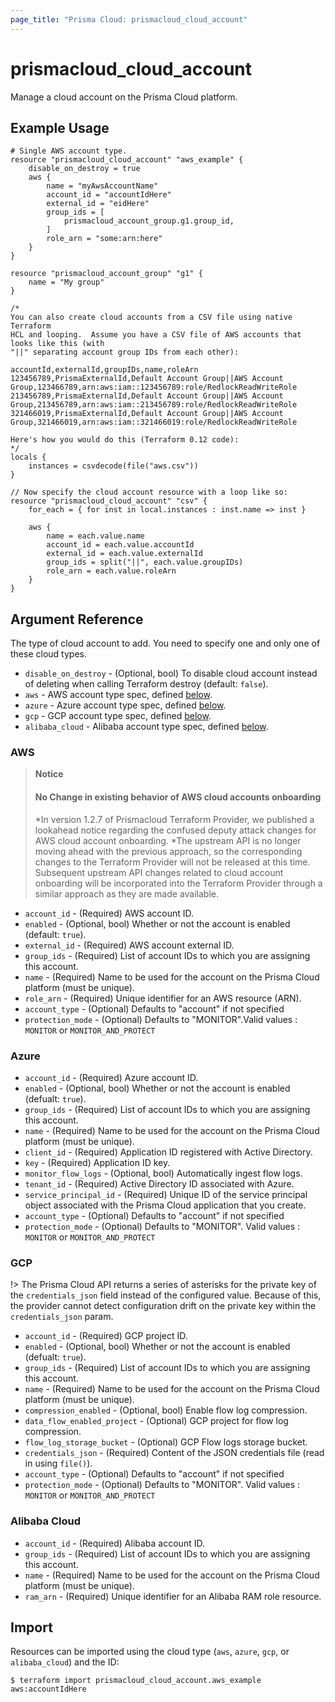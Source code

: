 ```yaml
---
page_title: "Prisma Cloud: prismacloud_cloud_account"
---
```


# prismacloud_cloud_account

Manage a cloud account on the Prisma Cloud platform.

## Example Usage

```hcl
# Single AWS account type.
resource "prismacloud_cloud_account" "aws_example" {
    disable_on_destroy = true
    aws {
        name = "myAwsAccountName"
        account_id = "accountIdHere"
        external_id = "eidHere"
        group_ids = [
            prismacloud_account_group.g1.group_id,
        ]
        role_arn = "some:arn:here"
    }
}

resource "prismacloud_account_group" "g1" {
    name = "My group"
}

/*
You can also create cloud accounts from a CSV file using native Terraform
HCL and looping.  Assume you have a CSV file of AWS accounts that looks like this (with
"||" separating account group IDs from each other):

accountId,externalId,groupIDs,name,roleArn
123456789,PrismaExternalId,Default Account Group||AWS Account Group,123466789,arn:aws:iam::123456789:role/RedlockReadWriteRole
213456789,PrismaExternalId,Default Account Group||AWS Account Group,213456789,arn:aws:iam::213456789:role/RedlockReadWriteRole
321466019,PrismaExternalId,Default Account Group||AWS Account Group,321466019,arn:aws:iam::321466019:role/RedlockReadWriteRole

Here's how you would do this (Terraform 0.12 code):
*/
locals {
    instances = csvdecode(file("aws.csv"))
}

// Now specify the cloud account resource with a loop like so:
resource "prismacloud_cloud_account" "csv" {
    for_each = { for inst in local.instances : inst.name => inst }

    aws {
        name = each.value.name
        account_id = each.value.accountId
        external_id = each.value.externalId
        group_ids = split("||", each.value.groupIDs)
        role_arn = each.value.roleArn
    }
}
```

## Argument Reference

The type of cloud account to add.  You need to specify one and only one of these cloud types.

* `disable_on_destroy` - (Optional, bool) To disable cloud account instead of deleting when calling Terraform destroy (default: `false`).
* `aws` - AWS account type spec, defined [below](#aws).
* `azure` - Azure account type spec, defined [below](#azure).
* `gcp` - GCP account type spec, defined [below](#gcp).
* `alibaba_cloud` - Alibaba account type spec, defined [below](#alibaba-cloud).

### AWS

> **Notice**
> #### No Change in existing behavior of AWS cloud accounts onboarding
> *In version 1.2.7 of Prismacloud Terraform Provider, we published a lookahead notice regarding the confused deputy attack changes for AWS cloud account onboarding.
> *The upstream API is no longer moving ahead with the previous approach, so the corresponding changes to the Terraform Provider will not be released at this time. Subsequent upstream API changes related to cloud account onboarding will be incorporated into the Terraform Provider through a similar approach as they are made available.

* `account_id` - (Required) AWS account ID.
* `enabled` - (Optional, bool) Whether or not the account is enabled (default: `true`).
* `external_id` - (Required) AWS account external ID.
* `group_ids` - (Required) List of account IDs to which you are assigning this account.
* `name` - (Required) Name to be used for the account on the Prisma Cloud platform (must be unique).
* `role_arn` - (Required) Unique identifier for an AWS resource (ARN).
* `account_type` - (Optional) Defaults to "account" if not specified
* `protection_mode` - (Optional) Defaults to "MONITOR".Valid values : `MONITOR` or `MONITOR_AND_PROTECT`

### Azure


* `account_id` - (Required) Azure account ID.
* `enabled` - (Optional, bool) Whether or not the account is enabled (defualt: `true`).
* `group_ids` - (Required) List of account IDs to which you are assigning this account.
* `name` - (Required) Name to be used for the account on the Prisma Cloud platform (must be unique).
* `client_id` - (Required) Application ID registered with Active Directory.
* `key` - (Required) Application ID key.
* `monitor_flow_logs` - (Optional, bool) Automatically ingest flow logs.
* `tenant_id` - (Required) Active Directory ID associated with Azure.
* `service_principal_id` - (Required) Unique ID of the service principal object associated with the Prisma Cloud application that you create.
* `account_type` - (Optional) Defaults to "account" if not specified
* `protection_mode` - (Optional) Defaults to "MONITOR". Valid values : `MONITOR` or `MONITOR_AND_PROTECT`

### GCP

!> The Prisma Cloud API returns a series of asterisks for the private key of the `credentials_json` field instead of the configured value.  Because of this, the provider cannot detect configuration drift on the private key within the `credentials_json` param.

* `account_id` - (Required) GCP project ID.
* `enabled` - (Optional, bool) Whether or not the account is enabled (defualt: `true`).
* `group_ids` - (Required) List of account IDs to which you are assigning this account.
* `name` - (Required) Name to be used for the account on the Prisma Cloud platform (must be unique).
* `compression_enabled` - (Optional, bool) Enable flow log compression.
* `data_flow_enabled_project` - (Optional) GCP project for flow log compression.
* `flow_log_storage_bucket` - (Optional) GCP Flow logs storage bucket.
* `credentials_json` - (Required) Content of the JSON credentials file (read in using `file()`).
* `account_type` - (Optional) Defaults to "account" if not specified
* `protection_mode` - (Optional) Defaults to "MONITOR". Valid values : `MONITOR` or `MONITOR_AND_PROTECT`

### Alibaba Cloud

* `account_id` - (Required) Alibaba account ID.
* `group_ids` - (Required) List of account IDs to which you are assigning this account.
* `name` - (Required) Name to be used for the account on the Prisma Cloud platform (must be unique).
* `ram_arn` - (Required) Unique identifier for an Alibaba RAM role resource.

## Import

Resources can be imported using the cloud type (`aws`, `azure`, `gcp`, or `alibaba_cloud`) and the ID:

```
$ terraform import prismacloud_cloud_account.aws_example aws:accountIdHere
```
